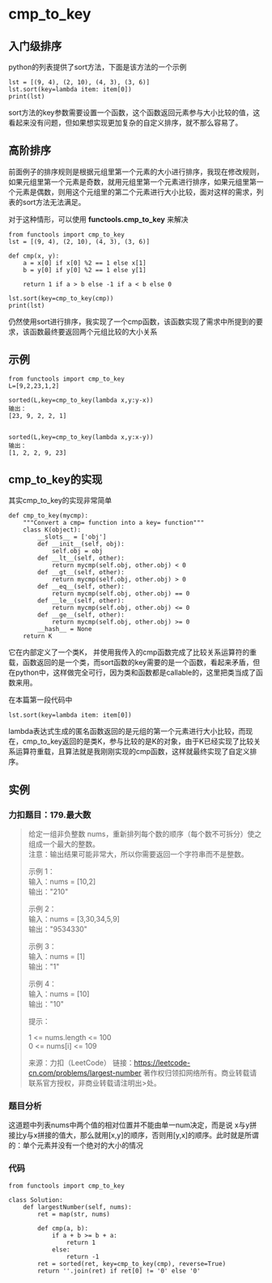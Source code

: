 # cmp_to_key

## 入门级排序

python的列表提供了sort方法，下面是该方法的一个示例

```python3
lst = [(9, 4), (2, 10), (4, 3), (3, 6)]
lst.sort(key=lambda item: item[0])
print(lst)
```

sort方法的key参数需要设置一个函数，这个函数返回元素参与大小比较的值，这看起来没有问题，但如果想实现更加复杂的自定义排序，就不那么容易了。

## 高阶排序

前面例子的排序规则是根据元组里第一个元素的大小进行排序，我现在修改规则，如果元组里第一个元素是奇数，就用元组里第一个元素进行排序，如果元组里第一个元素是偶数，则用这个元组里的第二个元素进行大小比较，面对这样的需求，列表的sort方法无法满足。

对于这种情形，可以使用 **functools.cmp_to_key** 来解决

```python3
from functools import cmp_to_key
lst = [(9, 4), (2, 10), (4, 3), (3, 6)]

def cmp(x, y):
    a = x[0] if x[0] %2 == 1 else x[1]
    b = y[0] if y[0] %2 == 1 else y[1]

    return 1 if a > b else -1 if a < b else 0

lst.sort(key=cmp_to_key(cmp))
print(lst)
```

仍然使用sort进行排序，我实现了一个cmp函数，该函数实现了需求中所提到的要求，该函数最终要返回两个元组比较的大小关系

## 示例

```python3
from functools import cmp_to_key 
L=[9,2,23,1,2]
 
sorted(L,key=cmp_to_key(lambda x,y:y-x))
输出：
[23, 9, 2, 2, 1]
 
 
sorted(L,key=cmp_to_key(lambda x,y:x-y))
输出：
[1, 2, 2, 9, 23]
```

## cmp_to_key的实现

其实cmp_to_key的实现非常简单

```python3
def cmp_to_key(mycmp):
    """Convert a cmp= function into a key= function"""
    class K(object):
        __slots__ = ['obj']
        def __init__(self, obj):
            self.obj = obj
        def __lt__(self, other):
            return mycmp(self.obj, other.obj) < 0
        def __gt__(self, other):
            return mycmp(self.obj, other.obj) > 0
        def __eq__(self, other):
            return mycmp(self.obj, other.obj) == 0
        def __le__(self, other):
            return mycmp(self.obj, other.obj) <= 0
        def __ge__(self, other):
            return mycmp(self.obj, other.obj) >= 0
        __hash__ = None
    return K
```

它在内部定义了一个类K，
并使用我传入的cmp函数完成了比较关系运算符的重载，函数返回的是一个类，而sort函数的key需要的是一个函数，看起来矛盾，但在python中，这样做完全可行，因为类和函数都是callable的，这里把类当成了函数来用。

在本篇第一段代码中

```python3
lst.sort(key=lambda item: item[0])
```

lambda表达式生成的匿名函数返回的是元组的第一个元素进行大小比较，而现在，cmp_to_key返回的是类K，参与比较的是K的对象，由于K已经实现了比较关系运算符重载，且算法就是我刚刚实现的cmp函数，这样就最终实现了自定义排序。

## 实例

### 力扣题目：179.最大数

> 给定一组非负整数 nums，重新排列每个数的顺序（每个数不可拆分）使之组成一个最大的整数。  
> 注意：输出结果可能非常大，所以你需要返回一个字符串而不是整数。
>
>示例 1：  
> 输入：nums = [10,2]  
> 输出："210"
>
>示例 2：  
> 输入：nums = [3,30,34,5,9]  
> 输出："9534330"
>
>示例 3：  
> 输入：nums = [1]  
> 输出："1"
>
>示例 4：  
> 输入：nums = [10]  
> 输出："10"
>
>提示：
>
>1 <= nums.length <= 100  
> 0 <= nums[i] <= 109
>
>来源：力扣（LeetCode）
> 链接：https://leetcode-cn.com/problems/largest-number
> 著作权归领扣网络所有。商业转载请联系官方授权，非商业转载请注明出>处。

### 题目分析

这道题中列表nums中两个值的相对位置并不能由单一num决定，而是说 x与y拼接比y与x拼接的值大，那么就用[x,y]的顺序，否则用[y,x]的顺序。此时就是所谓的：单个元素并没有一个绝对的大小的情况

### 代码

```python3
from functools import cmp_to_key

class Solution:
    def largestNumber(self, nums):
        ret = map(str, nums)

        def cmp(a, b):
            if a + b >= b + a:
                return 1
            else:
                return -1
        ret = sorted(ret, key=cmp_to_key(cmp), reverse=True)
        return ''.join(ret) if ret[0] != '0' else '0'
```
